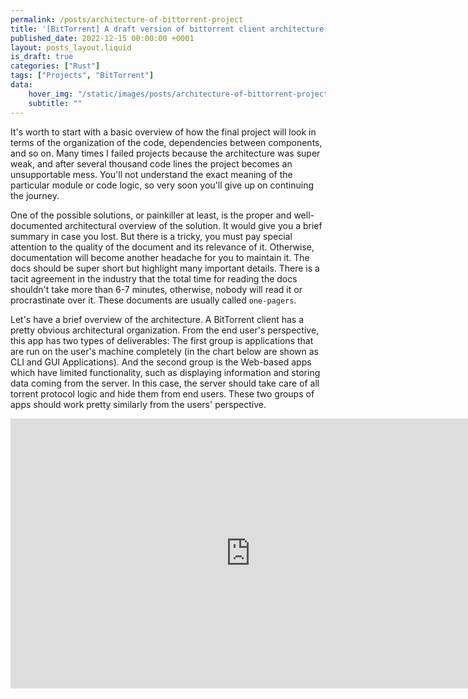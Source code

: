 ```yaml
---
permalink: /posts/architecture-of-bittorrent-project
title: '[BitTorrent] A draft version of bittorrent client architecture'
published_date: 2022-12-15 00:00:00 +0001
layout: posts_layout.liquid
is_draft: true
categories: ["Rust"]
tags: ["Projects", "BitTorrent"]
data: 
    hover_img: "/static/images/posts/architecture-of-bittorrent-project/1.jpg"
    subtitle: ""
---
```


<section class="article-content">

It's worth to start with a basic overview of how the final project will look in terms of the organization of the code, dependencies between components, and so on. Many times I failed projects because the architecture was super weak, and after several thousand code lines the project becomes an unsupportable mess. You'll not understand the exact meaning of the particular module or code logic, so very soon you'll give up on continuing the journey.

One of the possible solutions, or painkiller at least, is the proper and well-documented architectural overview of the solution. It would give you a brief summary in case you lost. But there is a tricky, you must pay special attention to the quality of the document and its relevance of it. Otherwise, documentation will become another headache for you to maintain it. The docs should be super short but highlight many important details. There is a tacit agreement in the industry that the total time for reading the docs shouldn't take more than 6-7 minutes, otherwise, nobody will read it or procrastinate over it. These documents are usually called `one-pagers`.

Let's have a brief overview of the architecture. A BitTorrent client has a pretty obvious architectural organization. From the end user's perspective, this app has two types of deliverables: The first group is applications that are run on the user's machine completely (in the chart below are shown as CLI and GUI Applications). And the second group is the Web-based apps which have limited functionality, such as displaying information and storing data coming from the server. In this case, the server should take care of all torrent protocol logic and hide them from end users. These two groups of apps should work pretty similarly from the users' perspective.
<iframe width="768" height="432" src="https://miro.com/app/embed/uXjVP5SHr9c=/?pres=1&frameId=3458764541410499243&embedId=615421867115" frameborder="0" scrolling="no" allowfullscreen></iframe>